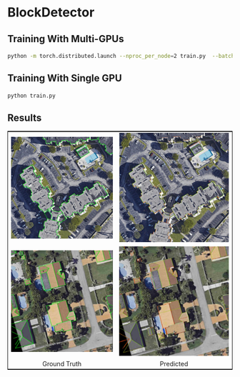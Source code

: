 # BlockDetector

## Training With Multi-GPUs

```bash
python -m torch.distributed.launch --nproc_per_node=2 train.py  --batch-size 4
```

## Training With Single GPU

```bash
python train.py
```

## Results

<table align="center" style="border: 1px solid black;">
    <tr>
        <td align="center">
            <img src="../DOCME/6-1.png" alt="result1">
        </td>
        <td align="center">
            <img src="../DOCME/6-2.png" alt="result2">
        </td>
    </tr>
    <tr>
        <td align="center">
            <img src="../DOCME/7-1.png" alt="result3">
        </td>
        <td align="center">
            <img src="../DOCME/7-2.png" alt="result4">
        </td>
    </tr>
    <tr>
        <td align="center">
            Ground Truth
        </td>
        <td align="center">
            Predicted
        </td>
    </tr>
</table>
